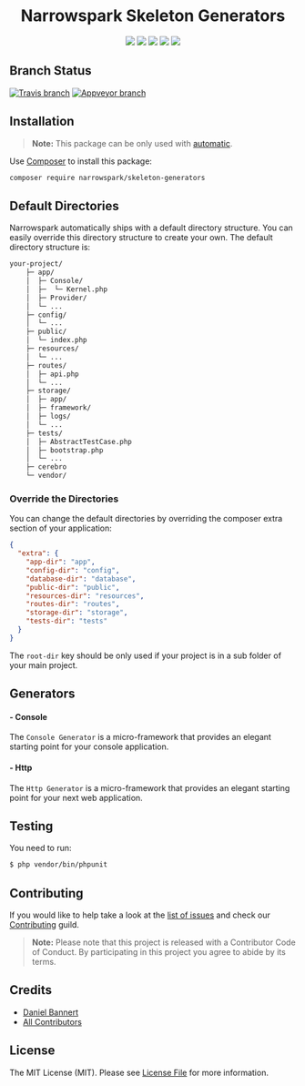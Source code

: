 <h1 align="center">Narrowspark Skeleton Generators</h1>
<p align="center">
    <a href="https://github.com/narrowspark/skeleton-generators/releases"><img src="https://img.shields.io/packagist/v/narrowspark/skeleton-generators.svg?style=flat-square"></a>
    <a href="https://php.net/"><img src="https://img.shields.io/badge/php-%5E7.2.0-8892BF.svg?style=flat-square"></a>
    <a href="https://codecov.io/gh/narrowspark/skeleton-generators"><img src="https://img.shields.io/codecov/c/github/narrowspark/skeleton-generators/master.svg?style=flat-square"></a>
    <a href="#"><img src="https://img.shields.io/badge/style-level%207-brightgreen.svg?style=flat-square&label=phpstan"></a>
    <a href="http://opensource.org/licenses/MIT"><img src="https://img.shields.io/badge/license-MIT-brightgreen.svg?style=flat-square"></a>
</p>

Branch Status
------------
[![Travis branch](https://img.shields.io/travis/narrowspark/skeleton-generators/master.svg?longCache=false&style=for-the-badge)](https://travis-ci.org/narrowspark/skeleton-generators)
[![Appveyor branch](https://img.shields.io/appveyor/ci/narrowspark/skeleton-generators/master.svg?longCache=false&style=for-the-badge)](https://ci.appveyor.com/project/narrowspark/skeleton-generators/branch/master)

Installation
-------------

> **Note:** This package can be only used with [automatic](https://github.com/narrowspark/automatic).

Use [Composer](https://getcomposer.org/) to install this package:

```sh
composer require narrowspark/skeleton-generators
```

Default Directories
-------------
Narrowspark automatically ships with a default directory structure. 
You can easily override this directory structure to create your own. 
The default directory structure is:

```markdown
your-project/
    ├─ app/
    │  ├─ Console/
    │  ├─  └─ Kernel.php
    │  ├─ Provider/
    │  └─ ...
    ├─ config/
    │  └─ ...
    ├─ public/
    │  └─ index.php
    ├─ resources/
    │  └─ ...
    ├─ routes/
    │  ├─ api.php
    │  └─ ...
    ├─ storage/
    │  ├─ app/
    │  ├─ framework/
    │  ├─ logs/
    │  └─ ...
    ├─ tests/
    │  ├─ AbstractTestCase.php
    │  ├─ bootstrap.php
    │  └─ ...
    ├─ cerebro
    └─ vendor/
```
### Override the Directories
You can change the default directories by overriding the composer extra section of your application:
```json
{
  "extra": {
    "app-dir": "app",
    "config-dir": "config",
    "database-dir": "database",
    "public-dir": "public",
    "resources-dir": "resources",
    "routes-dir": "routes",
    "storage-dir": "storage",
    "tests-dir": "tests"
  }
}
```
The `root-dir` key should be only used if your project is in a sub folder of your main project.

Generators
-------------

#### - Console
The `Console Generator` is a micro-framework that provides an elegant starting point for your console application.

#### - Http
The `Http Generator` is a micro-framework that provides an elegant starting point for your next web application.

Testing
-------------

You need to run:
``` bash
$ php vendor/bin/phpunit
```

Contributing
------------

If you would like to help take a look at the [list of issues](http://github.com/narrowspark/testing-helper/issues) and check our [Contributing](CONTRIBUTING.md) guild.

> **Note:** Please note that this project is released with a Contributor Code of Conduct. By participating in this project you agree to abide by its terms.

Credits
-------------

- [Daniel Bannert](https://github.com/prisis)
- [All Contributors](../../contributors)

License
-------------

The MIT License (MIT). Please see [License File](LICENSE) for more information.
